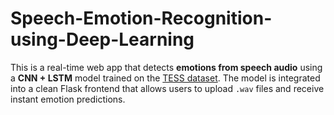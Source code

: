 # Speech-Emotion-Recognition-using-Deep-Learning
This is a real-time web app that detects **emotions from speech audio** using a **CNN + LSTM** model trained on the [TESS dataset](https://tspace.library.utoronto.ca/handle/1807/24487). The model is integrated into a clean Flask frontend that allows users to upload `.wav` files and receive instant emotion predictions.
